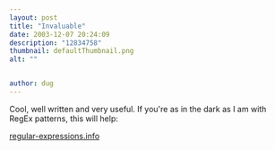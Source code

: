 ```yaml
---
layout: post
title: "Invaluable"
date: 2003-12-07 20:24:09
description: "12834758"
thumbnail: defaultThumbnail.png
alt: ""


author: dug
---
```


<p>Cool, well written and very useful. If you're as in the dark as I am with RegEx patterns, this will help:</p>

<p><a href="http://www.regular-expressions.info/javascriptexample.html">regular-expressions.info</a></p>
